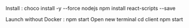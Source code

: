 Install :
choco install -y --force nodejs
npm install react-scripts --save

Launch without Docker :
npm start
Open new terminal
cd client
npm start